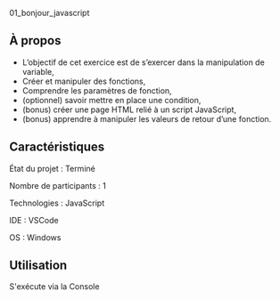 01_bonjour_javascript

## À propos 
- L’objectif de cet exercice est de s’exercer dans la manipulation de variable,
- Créer et manipuler des fonctions,
- Comprendre les paramètres de fonction,
- (optionnel) savoir mettre en place une condition,
- (bonus) créer une page HTML relié à un script JavaScript,
- (bonus) apprendre à manipuler les valeurs de retour d’une fonction.

## Caractéristiques

État du projet : Terminé

Nombre de participants : 1 

Technologies : JavaScript

IDE : VSCode

OS : Windows

## Utilisation 

S'exécute via la Console
